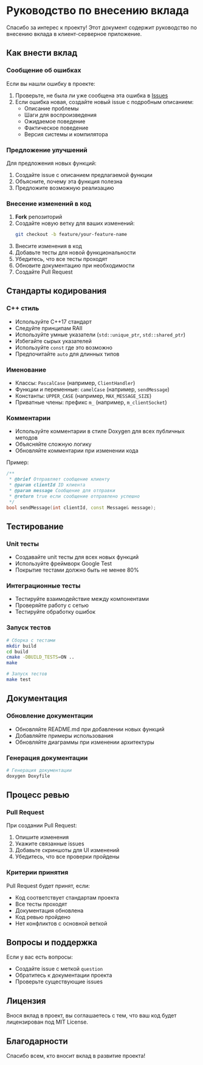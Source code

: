 # Руководство по внесению вклада

Спасибо за интерес к проекту! Этот документ содержит руководство по внесению вклада в клиент-серверное приложение.

## Как внести вклад

### Сообщение об ошибках

Если вы нашли ошибку в проекте:

1. Проверьте, не была ли уже сообщена эта ошибка в [Issues](https://github.com/username/repository/issues)
2. Если ошибка новая, создайте новый issue с подробным описанием:
   - Описание проблемы
   - Шаги для воспроизведения
   - Ожидаемое поведение
   - Фактическое поведение
   - Версия системы и компилятора

### Предложение улучшений

Для предложения новых функций:

1. Создайте issue с описанием предлагаемой функции
2. Объясните, почему эта функция полезна
3. Предложите возможную реализацию

### Внесение изменений в код

1. **Fork** репозиторий
2. Создайте новую ветку для ваших изменений:
   ```bash
   git checkout -b feature/your-feature-name
   ```
3. Внесите изменения в код
4. Добавьте тесты для новой функциональности
5. Убедитесь, что все тесты проходят
6. Обновите документацию при необходимости
7. Создайте Pull Request

## Стандарты кодирования

### C++ стиль

- Используйте C++17 стандарт
- Следуйте принципам RAII
- Используйте умные указатели (`std::unique_ptr`, `std::shared_ptr`)
- Избегайте сырых указателей
- Используйте `const` где это возможно
- Предпочитайте `auto` для длинных типов

### Именование

- Классы: `PascalCase` (например, `ClientHandler`)
- Функции и переменные: `camelCase` (например, `sendMessage`)
- Константы: `UPPER_CASE` (например, `MAX_MESSAGE_SIZE`)
- Приватные члены: префикс `m_` (например, `m_clientSocket`)

### Комментарии

- Используйте комментарии в стиле Doxygen для всех публичных методов
- Объясняйте сложную логику
- Обновляйте комментарии при изменении кода

Пример:
```cpp
/**
 * @brief Отправляет сообщение клиенту
 * @param clientId ID клиента
 * @param message Сообщение для отправки
 * @return true если сообщение отправлено успешно
 */
bool sendMessage(int clientId, const Message& message);
```

## Тестирование

### Unit тесты

- Создавайте unit тесты для всех новых функций
- Используйте фреймворк Google Test
- Покрытие тестами должно быть не менее 80%

### Интеграционные тесты

- Тестируйте взаимодействие между компонентами
- Проверяйте работу с сетью
- Тестируйте обработку ошибок

### Запуск тестов

```bash
# Сборка с тестами
mkdir build
cd build
cmake -DBUILD_TESTS=ON ..
make

# Запуск тестов
make test
```

## Документация

### Обновление документации

- Обновляйте README.md при добавлении новых функций
- Добавляйте примеры использования
- Обновляйте диаграммы при изменении архитектуры

### Генерация документации

```bash
# Генерация документации
doxygen Doxyfile
```

## Процесс ревью

### Pull Request

При создании Pull Request:

1. Опишите изменения
2. Укажите связанные issues
3. Добавьте скриншоты для UI изменений
4. Убедитесь, что все проверки пройдены

### Критерии принятия

Pull Request будет принят, если:

- Код соответствует стандартам проекта
- Все тесты проходят
- Документация обновлена
- Код ревью пройдено
- Нет конфликтов с основной веткой

## Вопросы и поддержка

Если у вас есть вопросы:

- Создайте issue с меткой `question`
- Обратитесь к документации проекта
- Проверьте существующие issues

## Лицензия

Внося вклад в проект, вы соглашаетесь с тем, что ваш код будет лицензирован под MIT License.

## Благодарности

Спасибо всем, кто вносит вклад в развитие проекта!
